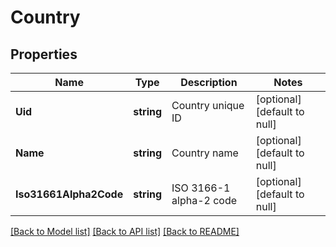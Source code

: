 # Country

## Properties
Name | Type | Description | Notes
------------ | ------------- | ------------- | -------------
**Uid** | **string** | Country unique ID | [optional] [default to null]
**Name** | **string** | Country name | [optional] [default to null]
**Iso31661Alpha2Code** | **string** | ISO 3166-1 alpha-2 code | [optional] [default to null]

[[Back to Model list]](../README.md#documentation-for-models) [[Back to API list]](../README.md#documentation-for-api-endpoints) [[Back to README]](../README.md)


